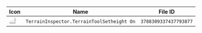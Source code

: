 | Icon | Name | File ID |
| ---  | ---  | ---     |
| ![](TerrainInspector.TerrainToolSetheight%20On.png) | `TerrainInspector.TerrainToolSetheight On` | `3788309337437793877` |
